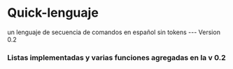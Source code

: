 # Quick-lenguaje
un lenguaje de secuencia de comandos en español sin tokens
--- Version 0.2
### Listas implementadas y varias funciones agregadas en la v 0.2
